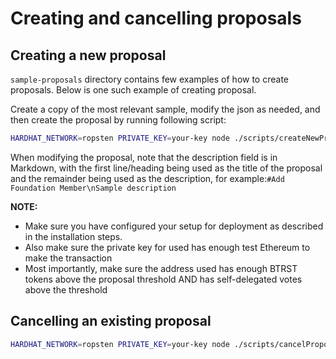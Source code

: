 # Creating and cancelling proposals

## Creating a new proposal
`sample-proposals` directory contains few examples of how to create proposals. Below is one such example of creating proposal.

Create a copy of the most relevant sample, modify the json as needed, and then create the proposal by running following script:
```bash
HARDHAT_NETWORK=ropsten PRIVATE_KEY=your-key node ./scripts/createNewProposal.js ../modified-proposal.json
```

When modifying the proposal, note that the description field is in Markdown, with the first line/heading being used as the title of the proposal and the remainder being used as the description, for example:``` #Add Foundation Member\nSample description ```

**NOTE:**
 - Make sure you have configured your setup for deployment as described in the installation steps.
 - Also make sure the private key for used has enough test Ethereum to make the transaction
 - Most importantly, make sure the address used has enough BTRST tokens above the proposal threshold AND has self-delegated votes above the threshold

## Cancelling an existing proposal
```bash
HARDHAT_NETWORK=ropsten PRIVATE_KEY=your-key node ./scripts/cancelProposal.js PROPOSAL_ID
```
